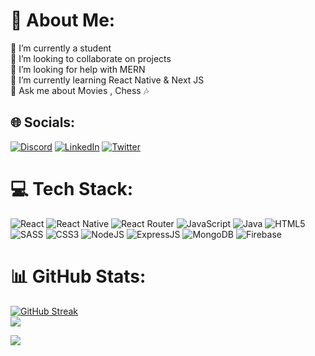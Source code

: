 # 💫 About Me:
🔭 I’m currently a student<br>👯 I’m looking to collaborate on projects<br>🤝 I’m looking for help with MERN<br>🌱 I’m currently learning React Native & Next JS<br>💬 Ask me about Movies , Chess 🎶


## 🌐 Socials:
[![Discord](https://img.shields.io/badge/Discord-%237289DA.svg?logo=discord&logoColor=white)](https://discord.gg/G4GVyuVm) [![LinkedIn](https://img.shields.io/badge/LinkedIn-%230077B5.svg?logo=linkedin&logoColor=white)](https://linkedin.com/in/akshat-purohit-8549b41b9) [![Twitter](https://img.shields.io/badge/Twitter-%231DA1F2.svg?logo=Twitter&logoColor=white)](https://twitter.com/ajay_singhhhh) 

# 💻 Tech Stack:
![React](https://img.shields.io/badge/react-%2320232a.svg?style=for-the-badge&logo=react&logoColor=%2361DAFB) ![React Native](https://img.shields.io/badge/react_native-%2320232a.svg?style=for-the-badge&logo=react&logoColor=%2361DAFB) ![React Router](https://img.shields.io/badge/React_Router-CA4245?style=for-the-badge&logo=react-router&logoColor=white) ![JavaScript](https://img.shields.io/badge/javascript-%23323330.svg?style=for-the-badge&logo=javascript&logoColor=%23F7DF1E) ![Java](https://img.shields.io/badge/Java-%2300599C.svg?style=for-the-badge&logo=redhat%2B%2B&logoColor=white) ![HTML5](https://img.shields.io/badge/html5-%23E34F26.svg?style=for-the-badge&logo=html5&logoColor=white) ![SASS](https://img.shields.io/badge/SASS-hotpink.svg?style=for-the-badge&logo=SASS&logoColor=white) ![CSS3](https://img.shields.io/badge/css3-%231572B6.svg?style=for-the-badge&logo=css3&logoColor=white) ![NodeJS](https://img.shields.io/badge/css3-%231572B6.svg?style=for-the-badge&logo=css3&logoColor=black) ![ExpressJS](https://img.shields.io/badge/node.js-6DA55F?style=for-the-badge&logo=node.js&logoColor=white) ![MongoDB](https://img.shields.io/badge/MongoDB-%234ea94b.svg?style=for-the-badge&logo=mongodb&logoColor=white) ![Firebase](https://img.shields.io/badge/firebase-%23039BE5.svg?style=for-the-badge&logo=firebase)
# 📊 GitHub Stats:
[![GitHub Streak](https://github-readme-streak-stats.herokuapp.com?user=AkshxtPurohit&theme=monokai)](https://git.io/streak-stats) <br/>
![](https://github-readme-stats.vercel.app/api/top-langs/?username=AkshxtPurohit&theme=monokai&hide_border=false&include_all_commits=true&count_private=true&layout=compact)

![](https://komarev.com/ghpvc/?username=AkshxtPurohit)

<!-- Proudly created with GPRM ( https://gprm.itsvg.in ) -->
